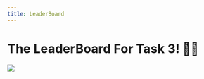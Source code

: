 ```yaml
---
title: LeaderBoard
---
```


# The LeaderBoard For Task 3! 🎊✨

![](/images/LT/1.jpg)
<!-- ![](/images/LT/2.png) -->



<br>